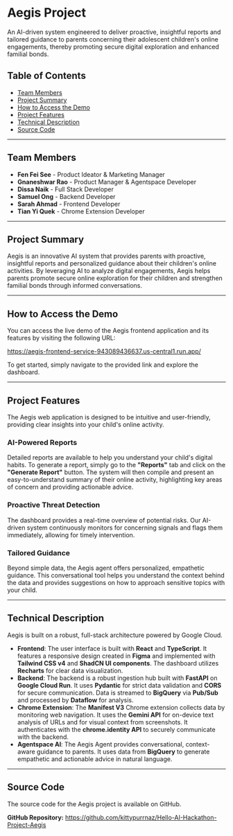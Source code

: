 # Aegis Project

An AI-driven system engineered to deliver proactive, insightful reports and tailored guidance to parents concerning their adolescent children's online engagements, thereby promoting secure digital exploration and enhanced familial bonds.

## Table of Contents
* [Team Members](#team-members)
* [Project Summary](#project-summary)
* [How to Access the Demo](#how-to-access-the-demo)
* [Project Features](#project-features)
* [Technical Description](#technical-description)
* [Source Code](#source-code)

---

## Team Members
* **Fen Fei See** - Product Ideator & Marketing Manager
* **Gnaneshwar Rao** - Product Manager & Agentspace Developer
* **Dissa Naik** - Full Stack Developer
* **Samuel Ong** - Backend Developer
* **Sarah Ahmad** - Frontend Developer
* **Tian Yi Quek** - Chrome Extension Developer

---

## Project Summary
Aegis is an innovative AI system that provides parents with proactive, insightful reports and personalized guidance about their children's online activities. By leveraging AI to analyze digital engagements, Aegis helps parents promote secure online exploration for their children and strengthen familial bonds through informed conversations.

---

## How to Access the Demo
You can access the live demo of the Aegis frontend application and its features by visiting the following URL:

<https://aegis-frontend-service-943089436637.us-central1.run.app/>

To get started, simply navigate to the provided link and explore the dashboard.

---

## Project Features
The Aegis web application is designed to be intuitive and user-friendly, providing clear insights into your child's online activity.

### AI-Powered Reports
Detailed reports are available to help you understand your child's digital habits. To generate a report, simply go to the **"Reports"** tab and click on the **"Generate Report"** button. The system will then compile and present an easy-to-understand summary of their online activity, highlighting key areas of concern and providing actionable advice.

### Proactive Threat Detection
The dashboard provides a real-time overview of potential risks. Our AI-driven system continuously monitors for concerning signals and flags them immediately, allowing for timely intervention.

### Tailored Guidance
Beyond simple data, the Aegis agent offers personalized, empathetic guidance. This conversational tool helps you understand the context behind the data and provides suggestions on how to approach sensitive topics with your child.

---

## Technical Description
Aegis is built on a robust, full-stack architecture powered by Google Cloud.

* **Frontend**: The user interface is built with **React** and **TypeScript**. It features a responsive design created in **Figma** and implemented with **Tailwind CSS v4** and **ShadCN UI components**. The dashboard utilizes **Recharts** for clear data visualization.
* **Backend**: The backend is a robust ingestion hub built with **FastAPI** on **Google Cloud Run**. It uses **Pydantic** for strict data validation and **CORS** for secure communication. Data is streamed to **BigQuery** via **Pub/Sub** and processed by **Dataflow** for analysis.
* **Chrome Extension**: The **Manifest V3** Chrome extension collects data by monitoring web navigation. It uses the **Gemini API** for on-device text analysis of URLs and for visual context from screenshots. It authenticates with the **chrome.identity API** to securely communicate with the backend.
* **Agentspace AI**: The Aegis Agent provides conversational, context-aware guidance to parents. It uses data from **BigQuery** to generate empathetic and actionable advice in natural language.

---

## Source Code
The source code for the Aegis project is available on GitHub.

**GitHub Repository:** <https://github.com/kittypurrnaz/Hello-AI-Hackathon-Project-Aegis>
